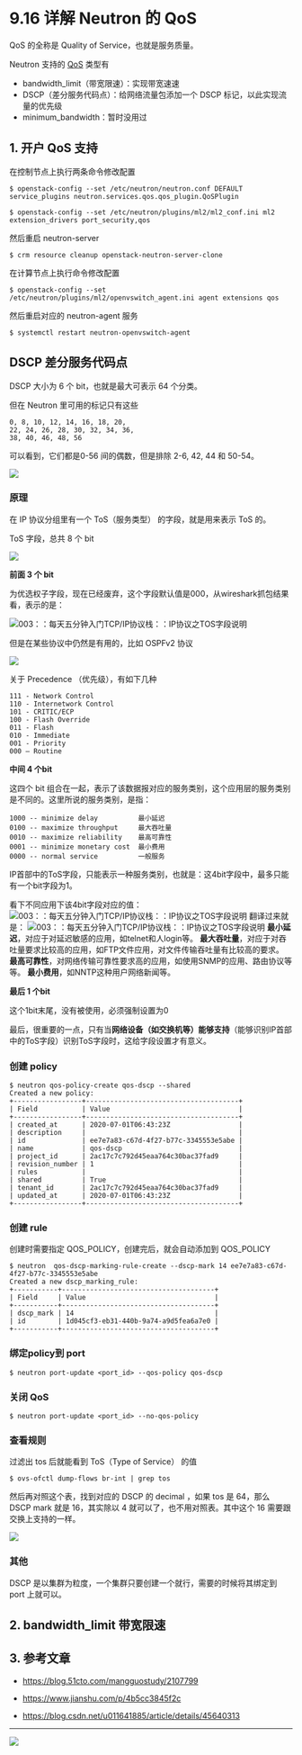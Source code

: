 # 9.16 详解 Neutron 的 QoS 

QoS 的全称是 Quality of Service，也就是服务质量。

Neutron 支持的 [QoS](https://docs.openstack.org/neutron/latest/admin/config-qos.html) 类型有

- bandwidth_limit（带宽限速）：实现带宽速速
- DSCP（差分服务代码点）：给网络流量包添加一个 DSCP 标记，以此实现流量的优先级
- minimum_bandwidth：暂时没用过



## 1. 开户 QoS 支持

在控制节点上执行两条命令修改配置

```shell
$ openstack-config --set /etc/neutron/neutron.conf DEFAULT service_plugins neutron.services.qos.qos_plugin.QoSPlugin

$ openstack-config --set /etc/neutron/plugins/ml2/ml2_conf.ini ml2 extension_drivers port_security,qos
```

然后重启 neutron-server

```shell
$ crm resource cleanup openstack-neutron-server-clone
```

在计算节点上执行命令修改配置

```shell
$ openstack-config --set /etc/neutron/plugins/ml2/openvswitch_agent.ini agent extensions qos
```

然后重启对应的 neutron-agent 服务

```shell
$ systemctl restart neutron-openvswitch-agent  
```





## DSCP 差分服务代码点

DSCP 大小为 6 个 bit，也就是最大可表示 64 个分类。

但在 Neutron 里可用的标记只有这些

```
0, 8, 10, 12, 14, 16, 18, 20, 
22, 24, 26, 28, 30, 32, 34, 36, 
38, 40, 46, 48, 56
```

可以看到，它们都是0-56 间的偶数，但是排除 2-6, 42, 44 和 50-54。

![](http://image.iswbm.com/20200701155207.png)

### 原理

在 IP 协议分组里有一个 ToS（服务类型） 的字段，就是用来表示 ToS 的。

ToS 字段，总共 8 个 bit

![](http://img.wandouip.com/crawler/article/2019411/546f47120fa14a2a1cfc44c9e8a48e71)

**前面 3 个 bit** 

为优选权子字段，现在已经废弃，这个字段默认值是000，从wireshark抓包结果看，表示的是：

![003：：每天五分钟入门TCP/IP协议栈：：IP协议之TOS字段说明](https://s4.51cto.com/images/blog/201804/25/ede8e1de3c98c2fdfeb044cb0cf74034.png?x-oss-process=image/watermark,size_16,text_QDUxQ1RP5Y2a5a6i,color_FFFFFF,t_100,g_se,x_10,y_10,shadow_90,type_ZmFuZ3poZW5naGVpdGk=)

但是在某些协议中仍然是有用的，比如 OSPFv2 协议

![](http://image.iswbm.com/20200701170223.png)

关于 Precedence （优先级），有如下几种

```shell
111 - Network Control
110 - Internetwork Control
101 - CRITIC/ECP
100 - Flash Override
011 - Flash
010 - Immediate
001 - Priority
000 – Routine
```

**中间 4 个bit**

这四个 bit 组合在一起，表示了该数据报对应的服务类别，这个应用层的服务类别是不同的。这里所说的服务类别，是指：

```
1000 -- minimize delay          最小延迟
0100 -- maximize throughput     最大吞吐量
0010 -- maximize reliability    最高可靠性 
0001 -- minimize monetary cost  最小费用 
0000 -- normal service          一般服务
```

IP首部中的ToS字段，只能表示一种服务类别，也就是：这4bit字段中，最多只能有一个bit字段为1。

看下不同应用下该4bit字段对应的值：
![003：：每天五分钟入门TCP/IP协议栈：：IP协议之TOS字段说明](https://s4.51cto.com/images/blog/201804/25/3c42c64b7240ef12b991f69644a145ac.png?x-oss-process=image/watermark,size_16,text_QDUxQ1RP5Y2a5a6i,color_FFFFFF,t_100,g_se,x_10,y_10,shadow_90,type_ZmFuZ3poZW5naGVpdGk=)
翻译过来就是：
![003：：每天五分钟入门TCP/IP协议栈：：IP协议之TOS字段说明](https://s4.51cto.com/images/blog/201804/25/4f03b09e8081d8fc7073f29870bc1c95.png?x-oss-process=image/watermark,size_16,text_QDUxQ1RP5Y2a5a6i,color_FFFFFF,t_100,g_se,x_10,y_10,shadow_90,type_ZmFuZ3poZW5naGVpdGk=)
**最小延迟**，对应于对延迟敏感的应用，如telnet和人login等。
**最大吞吐量**，对应于对吞吐量要求比较高的应用，如FTP文件应用，对文件传输吞吐量有比较高的要求。
**最高可靠性**，对网络传输可靠性要求高的应用，如使用SNMP的应用、路由协议等等。
**最小费用**，如NNTP这种用户网络新闻等。

**最后 1 个bit**

这个1bit末尾，没有被使用，必须强制设置为0



最后，很重要的一点，只有当**网络设备（如交换机等）能够支持**（能够识别IP首部中的ToS字段）识别ToS字段时，这给字段设置才有意义。

### 创建 policy

```shell
$ neutron qos-policy-create qos-dscp --shared
Created a new policy:
+-----------------+--------------------------------------+
| Field           | Value                                |
+-----------------+--------------------------------------+
| created_at      | 2020-07-01T06:43:23Z                 |
| description     |                                      |
| id              | ee7e7a83-c67d-4f27-b77c-3345553e5abe |
| name            | qos-dscp                             |
| project_id      | 2ac17c7c792d45eaa764c30bac37fad9     |
| revision_number | 1                                    |
| rules           |                                      |
| shared          | True                                 |
| tenant_id       | 2ac17c7c792d45eaa764c30bac37fad9     |
| updated_at      | 2020-07-01T06:43:23Z                 |
+-----------------+--------------------------------------+
```

### 创建 rule

创建时需要指定 QOS_POLICY，创建完后，就会自动添加到 QOS_POLICY

```shell
$ neutron  qos-dscp-marking-rule-create --dscp-mark 14 ee7e7a83-c67d-4f27-b77c-3345553e5abe
Created a new dscp_marking_rule:
+-----------+--------------------------------------+
| Field     | Value                                |
+-----------+--------------------------------------+
| dscp_mark | 14                                   |
| id        | 1d045cf3-eb31-440b-9a74-a9d5fea6a7e0 |
+-----------+--------------------------------------+

```

### 绑定policy到 port

```shell
$ neutron port-update <port_id> --qos-policy qos-dscp
```

### 关闭 QoS

```shell
$ neutron port-update <port_id> --no-qos-policy
```

### 查看规则

过滤出 tos 后就能看到 ToS（Type of Service） 的值 

```shell
$ ovs-ofctl dump-flows br-int | grep tos
```

然后再对照这个表，找到对应的 DSCP 的 decimal ，如果 tos 是 64，那么 DSCP mark 就是 16，其实除以 4 就可以了，也不用对照表。其中这个 16 需要跟交换上支持的一样。

![](http://image.iswbm.com/20200701155207.png)

### 其他

DSCP 是以集群为粒度，一个集群只要创建一个就行，需要的时候将其绑定到 port 上就可以。

## 2. bandwidth_limit 带宽限速



## 3. 参考文章

- https://blog.51cto.com/mangguostudy/2107799

- https://www.jianshu.com/p/4b5cc3845f2c

- https://blog.csdn.net/u011641885/article/details/45640313



---

![](http://image.iswbm.com/20200607174235.png)